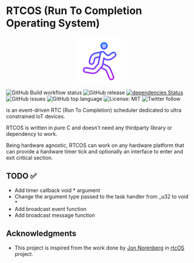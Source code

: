 # RTCOS (Run To Completion Operating System)

<p align="center">
  <img src="https://github.com/kaizoku-oh/rtcos/blob/main/docs/image/logo.png">
</p>

<!-- ![RTCOS logo](https://github.com/kaizoku-oh/rtcos/blob/main/docs/image/logo.png) -->
<!-- ![](https://github.com/<OWNER>/<REPOSITORY>/workflows/<WORKFLOW_NAME>/badge.svg) -->
![GitHub Build workflow status](https://github.com/kaizoku-oh/rtcos/workflows/Build/badge.svg)
![GitHub release](https://img.shields.io/github/v/release/kaizoku-oh/rtcos)
[![dependencies Status](https://status.david-dm.org/gh/dwyl/esta.svg)](https://david-dm.org/dwyl/esta)
![GitHub issues](https://img.shields.io/github/issues/kaizoku-oh/rtcos)
![GitHub top language](https://img.shields.io/github/languages/top/kaizoku-oh/rtcos)
![License: MIT](https://img.shields.io/badge/License-MIT-blue.svg)
![Twitter follow](https://img.shields.io/twitter/follow/kaizoku_ouh?style=social)

is an event-driven RTC (Run To Completion) scheduler dedicated to ultra constrained IoT devices.

RTCOS is written in pure C and doesn't need any thirdparty library or dependency to work.

Being hardware agnostic, RTCOS can work on any hardware platform that can provide a hardware timer tick and optionally an interface to enter and exit critical section.

## TODO ✅

* Add timer callback void * argument
* Change the argument type passed to the task handler from _u32 to void *
* Add broadcast event function
* Add broadcast message function

## Acknowledgments
- This project is inspired from the work done by [Jon Norenberg](https://github.com/norenberg99) in [rtcOS](https://github.com/norenberg99/rtcOS) project.
